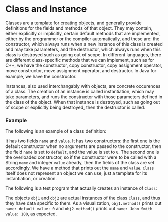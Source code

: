 # Class and Instance

Classes are a template for creating objects, and generally provide definitions for the fields and
methods of that object. They may contain, either explicitly or implicitly, certain default methods
that are implemented, either by the programmer or the compiler automatically, and these are: the 
constructor, which always runs when a new instance of this class is created and may take 
parameters, and the destructor, which always runs when this class is destroyed such as going out of
scope. In different languages, there are different class-specific methods that we can implement,
such as for C++, we have the constructor, copy constructor, copy assignment operator, move 
constructor, move assignment operator, and destructor. In Java for example, we have the 
constructor.

Instances, also used interchangably with objects, are concrete occurences of a class. The creation
of an instance is called instantiation, which may take parameters, and runs the constructor with 
those parameters defined in the class of the object. When that instance is destroyed, such as going
out of scope or explicitly being destroyed, then the destructor is called. 

### Example

The following is an example of a class definition:

<script src="https://gist.github.com/eliucs/fc97d1faef72f873c38fa1da04c69589.js"></script>

It has two fields `name` and `value`. It has two constructors: the first one is the default 
constructor when no arguments are passed to the constructor, then the field `name` is set to 
`default`, and the value is set to `0`. The second one is the overloaded constructor, so if the
constructor were to be called with a String `name` and integer `value` already, then the fields of
the class are set accordingly. We have a method that prints out the `name` and `value`. `Class` 
itself does not represent an object we can use, just a template for its instantiation, or creation. 

The following is a test program that actually creates an instance of `Class`:

<script src="https://gist.github.com/eliucs/177fdf943b174737ab06ea215e4d1275.js"></script>

The objects `obj1` and `obj2` are actual instances of the class `Class`, and thus they have data 
specific to them. As a visualization, `obj1.method()` prints out `name: default value: 0` and 
`obj2.method()` prints out `name: John Smith value: 100`, as expected.
